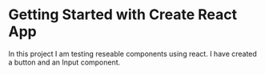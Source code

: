 # Getting Started with Create React App
In this project I am testing reseable components using react. I have created a button and an Input component.
